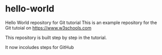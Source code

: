 # hello-world
Hello World repository for Git tutorial
This is an example repository for the Git tutoial on https://www.w3schools.com

This repository is built step by step in the tutorial.

It now incoludes steps for GitHub
